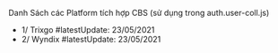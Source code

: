 Danh Sách các Platform tích hợp CBS (sử dụng trong auth.user-coll.js)

-   1/ Trixgo #latestUpdate: 23/05/2021
-   2/ Wyndix #latestUpdate: 23/05/2021
